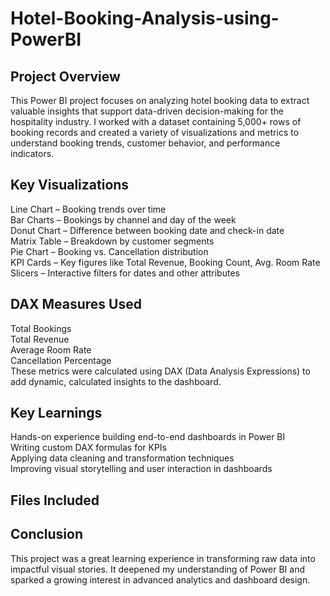 # Hotel-Booking-Analysis-using-PowerBI
## Project Overview
This Power BI project focuses on analyzing hotel booking data to extract valuable insights that support data-driven decision-making for the hospitality industry.
I worked with a dataset containing 5,000+ rows of booking records and created a variety of visualizations and metrics to understand booking trends, customer behavior, and performance indicators.

## Key Visualizations
Line Chart – Booking trends over time  
Bar Charts – Bookings by channel and day of the week  
Donut Chart – Difference between booking date and check-in date  
Matrix Table – Breakdown by customer segments  
Pie Chart – Booking vs. Cancellation distribution  
KPI Cards – Key figures like Total Revenue, Booking Count, Avg. Room Rate 
Slicers – Interactive filters for dates and other attributes  
## DAX Measures Used
Total Bookings  
Total Revenue  
Average Room Rate  
Cancellation Percentage  
These metrics were calculated using DAX (Data Analysis Expressions) to add dynamic, calculated insights to the dashboard.  
## Key Learnings
Hands-on experience building end-to-end dashboards in Power BI  
Writing custom DAX formulas for KPIs  
Applying data cleaning and transformation techniques  
Improving visual storytelling and user interaction in dashboards  
## Files Included

## Conclusion
This project was a great learning experience in transforming raw data into impactful visual stories. It deepened my understanding of Power BI and sparked a growing interest in advanced analytics and dashboard design.
